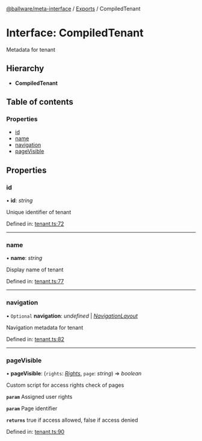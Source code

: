 [@ballware/meta-interface](../README.md) / [Exports](../modules.md) / CompiledTenant

# Interface: CompiledTenant

Metadata for tenant

## Hierarchy

* **CompiledTenant**

## Table of contents

### Properties

- [id](compiledtenant.md#id)
- [name](compiledtenant.md#name)
- [navigation](compiledtenant.md#navigation)
- [pageVisible](compiledtenant.md#pagevisible)

## Properties

### id

• **id**: *string*

Unique identifier of tenant

Defined in: [tenant.ts:72](https://github.com/frankball/ballware-meta-interface/blob/d19dcf1/src/tenant.ts#L72)

___

### name

• **name**: *string*

Display name of tenant

Defined in: [tenant.ts:77](https://github.com/frankball/ballware-meta-interface/blob/d19dcf1/src/tenant.ts#L77)

___

### navigation

• `Optional` **navigation**: *undefined* \| [*NavigationLayout*](navigationlayout.md)

Navigation metadata for tenant

Defined in: [tenant.ts:82](https://github.com/frankball/ballware-meta-interface/blob/d19dcf1/src/tenant.ts#L82)

___

### pageVisible

• **pageVisible**: (`rights`: [*Rights*](rights.md), `page`: *string*) => *boolean*

Custom script for access rights check of pages

**`param`** Assigned user rights

**`param`** Page identifier

**`returns`** true if access allowed, false if access denied

Defined in: [tenant.ts:90](https://github.com/frankball/ballware-meta-interface/blob/d19dcf1/src/tenant.ts#L90)
